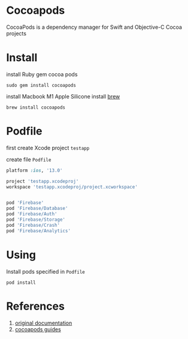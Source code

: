 # Cocoapods

CocoaPods is a dependency manager for Swift and Objective-C Cocoa projects

# Install

install Ruby gem cocoa pods
```shell
sudo gem install cocoapods
```

install Macbook M1 Apple Silicone
install [brew](https://docs.brew.sh/Installation) 
```shell
brew install cocoapods
```

# Podfile

first create Xcode project `testapp`

create file `Podfile`
```ruby
platform :ios, '13.0'

project 'testapp.xcodeproj'
workspace 'testapp.xcodeproj/project.xcworkspace'


pod 'Firebase'
pod 'Firebase/Database'
pod 'Firebase/Auth'
pod 'Firebase/Storage'
pod 'Firebase/Crash'
pod 'Firebase/Analytics'
```

# Using

Install pods specified in `Podfile`
```shell
pod install
```

# References
1. [original documentation](https://cocoapods.org)
2. [cocoapods guides](https://guides.cocoapods.org/using/using-cocoapods.html)